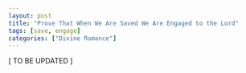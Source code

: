 ```yaml
---
layout: post
title: "Prove That When We Are Saved We Are Engaged to the Lord"
tags: [save, engage]
categories: ["Divine Romance"]
---
```


\[ TO BE UPDATED \]

<!--
1 Cor. 3:6 (they got saved)
2 Cor. 11:2 (they got betrothed)
Hosea 2:19-20
-->

